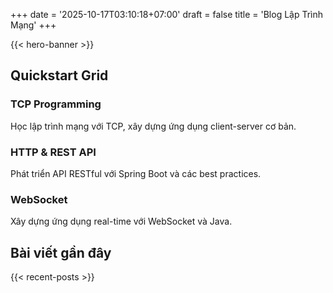 +++
date = '2025-10-17T03:10:18+07:00'
draft = false
title = 'Blog Lập Trình Mạng'
+++

{{< hero-banner >}}

## Quickstart Grid

<div class="grid fade-up">
  <div class="k-card">
    <h3>TCP Programming</h3>
    <p>Học lập trình mạng với TCP, xây dựng ứng dụng client-server cơ bản.</p>
  </div>
  <div class="k-card">
    <h3>HTTP & REST API</h3>
    <p>Phát triển API RESTful với Spring Boot và các best practices.</p>
  </div>
  <div class="k-card">
    <h3>WebSocket</h3>
    <p>Xây dựng ứng dụng real-time với WebSocket và Java.</p>
  </div>
</div>

## Bài viết gần đây

{{< recent-posts >}}
